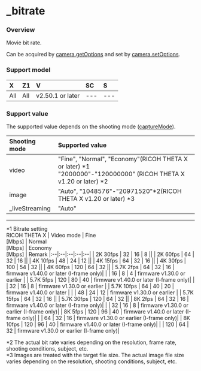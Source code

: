 # \_bitrate

### Overview

Movie bit rate.

Can be acquired by [camera.getOptions](../commands/camera.get_options.md) and set by [camera.setOptions](../commands/camera.set_options.md).

### Support model

| X | Z1 | V | SC | S |
|:--|:--|:--|:--|:--|
| All | All | v2.50.1 or later | --- | --- |

### Support value

The supported value depends on the shooting mode ([captureMode](capture_mode.md)).

| Shooting mode | Supported value |
|:--|:--|
| video | "Fine", "Normal", "Economy"(RICOH THETA X or later) \*1<br/>"2000000"-"120000000" (RICOH THETA X v1.20 or later) \*2 |
| image | "Auto", "1048576"-"20971520"\*2(RICOH THETA X v1.20 or later) \*3 |
| _liveStreaming | "Auto" |

----

\*1 Bitrate setting  
RICOH THETA X
| Video mode | Fine<br/>[Mbps] | Normal<br/>[Mbps] | Economy<br/>[Mbps] | Remark
|:--|:--|:--|:--|:--|
|   2K 30fps |  32 |  16 |   8 ||
|   2K 60fps |  64 |  32 |  16 ||
|   4K 10fps |  48 |  24 |  12 ||
|   4K 15fps |  64 |  32 |  16 ||
|   4K 30fps | 100 |  54 |  32 ||
|   4K 60fps | 120 |  64 |  32 ||
| 5.7K  2fps |  64 |  32 |  16 | firmware v1.40.0 or later   (I-frame only)|
|            |  16 |   8 |   4 | firmware v1.30.0 or earlier |
| 5.7K  5fps | 120 |  80 |  40 | firmware v1.40.0 or later   (I-frame only)|
|            |  32 |  16 |   8 | firmware v1.30.0 or earlier |
| 5.7K 10fps |  64 |  40 |  20 | firmware v1.40.0 or later   |
|            |  48 |  24 |  12 | firmware v1.30.0 or earlier |
| 5.7K 15fps |  64 |  32 |  16 ||
| 5.7K 30fps | 120 |  64 |  32 ||
|   8K  2fps |  64 |  32 |  16 | firmware v1.40.0 or later   (I-frame only)|
|            |  32 |  16 |   8 | firmware v1.30.0 or earlier (I-frame only)|
|   8K  5fps | 120 |  96 |  40 | firmware v1.40.0 or later   (I-frame only)|
|            |  64 |  32 |  16 | firmware v1.30.0 or earlier (I-frame only)|
|   8K 10fps | 120 |  96 |  40 | firmware v1.40.0 or later   (I-frame only)|
|            | 120 |  64 |  32 | firmware v1.30.0 or earlier (I-frame only)|

\*2 The actual bit rate varies depending on the resolution, frame rate, shooting conditions, subject, etc.  
\*3 Images are treated with the target file size. The actual image file size varies depending on the resolution, shooting conditions, subject, etc.  
